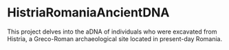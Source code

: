 # HistriaRomaniaAncientDNA
This project delves into the aDNA of individuals who were excavated from Histria, a Greco-Roman archaeological site located in present-day Romania. 
